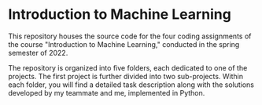 # Introduction to Machine Learning

This repository houses the source code for the four coding assignments of  the course "Introduction to Machine Learning," conducted in the spring semester of 2022.

The repository is organized into five folders, each dedicated to one of the projects. The first project is further divided into two sub-projects. Within each folder, you will find a detailed task description along with the solutions developed by my teammate and me, implemented in Python.
